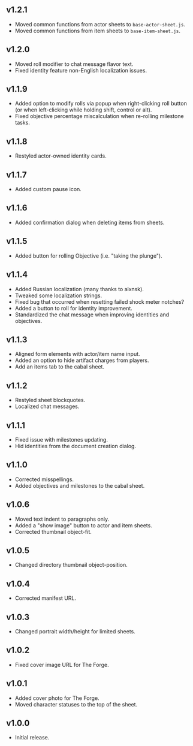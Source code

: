 ## v1.2.1

- Moved common functions from actor sheets to `base-actor-sheet.js`.
- Moved common functions from item sheets to `base-item-sheet.js`.

## v1.2.0

- Moved roll modifier to chat message flavor text.
- Fixed identity feature non-English localization issues.

## v1.1.9

- Added option to modify rolls via popup when right-clicking roll button (or when left-clicking while holding shift, control or alt).
- Fixed objective percentage miscalculation when re-rolling milestone tasks.

## v1.1.8

- Restyled actor-owned identity cards.

## v1.1.7

- Added custom pause icon.

## v1.1.6

- Added confirmation dialog when deleting items from sheets.

## v1.1.5

- Added button for rolling Objective (i.e. "taking the plunge").

## v1.1.4

- Added Russian localization (many thanks to alxnsk).
- Tweaked some localization strings.
- Fixed bug that occurred when resetting failed shock meter notches?
- Added a button to roll for identity improvement.
- Standardized the chat message when improving identities and objectives.

## v1.1.3

- Aligned form elements with actor/item name input.
- Added an option to hide artifact charges from players.
- Add an items tab to the cabal sheet.

## v1.1.2

- Restyled sheet blockquotes.
- Localized chat messages.

## v1.1.1

- Fixed issue with milestones updating.
- Hid identities from the document creation dialog.

## v1.1.0

- Corrected misspellings.
- Added objectives and milestones to the cabal sheet.

## v1.0.6

- Moved text indent to paragraphs only.
- Added a "show image" button to actor and item sheets.
- Corrected thumbnail object-fit.

## v1.0.5

- Changed directory thumbnail object-position.

## v1.0.4

- Corrected manifest URL.

## v1.0.3

- Changed portrait width/height for limited sheets.

## v1.0.2

- Fixed cover image URL for The Forge.

## v1.0.1

- Added cover photo for The Forge.
- Moved character statuses to the top of the sheet.

## v1.0.0

- Initial release.
